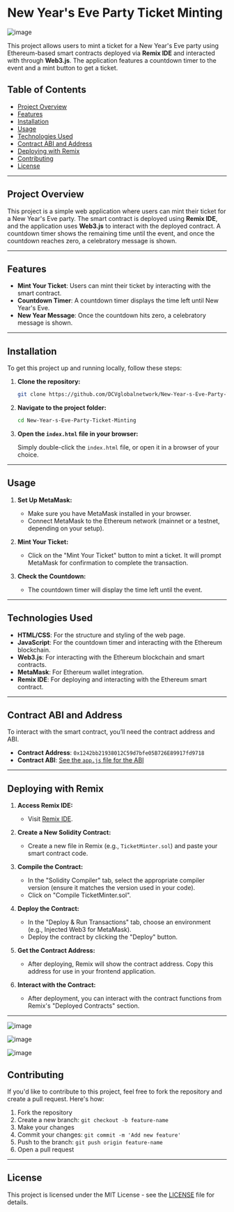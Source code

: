 # New Year's Eve Party Ticket Minting

![image](https://github.com/user-attachments/assets/3642ace8-04df-4138-857b-869fa5b2fb81)

This project allows users to mint a ticket for a New Year's Eve party using Ethereum-based smart contracts deployed via **Remix IDE** and interacted with through **Web3.js**. The application features a countdown timer to the event and a mint button to get a ticket.

## Table of Contents

- [Project Overview](#project-overview)
- [Features](#features)
- [Installation](#installation)
- [Usage](#usage)
- [Technologies Used](#technologies-used)
- [Contract ABI and Address](#contract-abi-and-address)
- [Deploying with Remix](#deploying-with-remix)
- [Contributing](#contributing)
- [License](#license)

---

## Project Overview

This project is a simple web application where users can mint their ticket for a New Year's Eve party. The smart contract is deployed using **Remix IDE**, and the application uses **Web3.js** to interact with the deployed contract. A countdown timer shows the remaining time until the event, and once the countdown reaches zero, a celebratory message is shown.

---

## Features

- **Mint Your Ticket**: Users can mint their ticket by interacting with the smart contract.
- **Countdown Timer**: A countdown timer displays the time left until New Year's Eve.
- **New Year Message**: Once the countdown hits zero, a celebratory message is shown.

---

## Installation

To get this project up and running locally, follow these steps:

1. **Clone the repository:**

    ```bash
    git clone https://github.com/DCVglobalnetwork/New-Year-s-Eve-Party-Ticket-Minting.git
    ```

2. **Navigate to the project folder:**

    ```bash
    cd New-Year-s-Eve-Party-Ticket-Minting
    ```

3. **Open the `index.html` file in your browser:**

    Simply double-click the `index.html` file, or open it in a browser of your choice.

---

## Usage

1. **Set Up MetaMask:**
    - Make sure you have MetaMask installed in your browser.
    - Connect MetaMask to the Ethereum network (mainnet or a testnet, depending on your setup).

2. **Mint Your Ticket:**
    - Click on the "Mint Your Ticket" button to mint a ticket. It will prompt MetaMask for confirmation to complete the transaction.

3. **Check the Countdown:**
    - The countdown timer will display the time left until the event.

---

## Technologies Used

- **HTML/CSS**: For the structure and styling of the web page.
- **JavaScript**: For the countdown timer and interacting with the Ethereum blockchain.
- **Web3.js**: For interacting with the Ethereum blockchain and smart contracts.
- **MetaMask**: For Ethereum wallet integration.
- **Remix IDE**: For deploying and interacting with the Ethereum smart contract.

---

## Contract ABI and Address

To interact with the smart contract, you’ll need the contract address and ABI.

- **Contract Address**: `0x1242bb21938012C59d7bfe05B726E89917fd9718`
- **Contract ABI**: [See the `app.js` file for the ABI](./app.js)

---

## Deploying with Remix

1. **Access Remix IDE:**
    - Visit [Remix IDE](https://remix.ethereum.org/).

2. **Create a New Solidity Contract:**
    - Create a new file in Remix (e.g., `TicketMinter.sol`) and paste your smart contract code.

3. **Compile the Contract:**
    - In the "Solidity Compiler" tab, select the appropriate compiler version (ensure it matches the version used in your code).
    - Click on "Compile TicketMinter.sol".

4. **Deploy the Contract:**
    - In the "Deploy & Run Transactions" tab, choose an environment (e.g., Injected Web3 for MetaMask).
    - Deploy the contract by clicking the "Deploy" button.

5. **Get the Contract Address:**
    - After deploying, Remix will show the contract address. Copy this address for use in your frontend application.

6. **Interact with the Contract:**
    - After deployment, you can interact with the contract functions from Remix's "Deployed Contracts" section.

---

![image](https://github.com/user-attachments/assets/39afdeb4-9f9c-4f42-b882-07e7ade3b6fd)


![image](https://github.com/user-attachments/assets/385fe860-124f-47ab-8fdf-c2b3a27637a9)


![image](https://github.com/user-attachments/assets/01276ca5-d0ee-4551-bd4c-6584cc19ade2)



## Contributing

If you'd like to contribute to this project, feel free to fork the repository and create a pull request. Here's how:

1. Fork the repository
2. Create a new branch: `git checkout -b feature-name`
3. Make your changes
4. Commit your changes: `git commit -m 'Add new feature'`
5. Push to the branch: `git push origin feature-name`
6. Open a pull request

---

## License

This project is licensed under the MIT License - see the [LICENSE](LICENSE) file for details.
